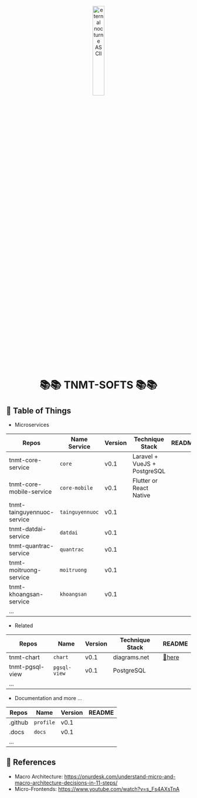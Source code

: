 <div align="center">
  <img alt="eternal nocturne ASCII" src="https://github.com/LAHUTH/.github/blob/main/logo-product-modified.png" width="25%" height="25%">
</div>

# <p align="center">:books::books: TNMT-SOFTS :books::books:</p>

## :newspaper: Table of Things

+ Microservices

Repos | Name Service | Version | Technique Stack | README
-----|-----|-----|-----|-----
tnmt-core-service | `core` | v0.1 | Laravel + VueJS + PostgreSQL | 
tnmt-core-mobile-service | `core-mobile` | v0.1 | Flutter or React Native | 
tnmt-tainguyennuoc-service | `tainguyennuoc` | v0.1 | | 
tnmt-datdai-service | `datdai` | v0.1 | | 
tnmt-quantrac-service | `quantrac` | v0.1 | | 
tnmt-moitruong-service | `moitruong` | v0.1 | | 
tnmt-khoangsan-service | `khoangsan` | v0.1 | | 
... | | | | 

+ Related

Repos | Name | Version | Technique Stack | README
-----|-----|-----|-----|-----
tnmt-chart | `chart` | v0.1 | diagrams.net | [:link:here](https://github.com/LAHUTH/tnmt-chart/blob/main/README.md)
tnmt-pgsql-view | `pgsql-view` | v0.1 | PostgreSQL | 
... | | | | 

+ Documentation and more ...

Repos | Name | Version | README
-----|-----|-----|-----
.github | `profile` | v0.1 | 
.docs | `docs` | v0.1 |  
... | | | | 

## :bookmark_tabs: References
+ Macro Architecture: https://onurdesk.com/understand-micro-and-macro-architecture-decisions-in-11-steps/
+ Micro-Frontends: https://www.youtube.com/watch?v=s_Fs4AXsTnA
